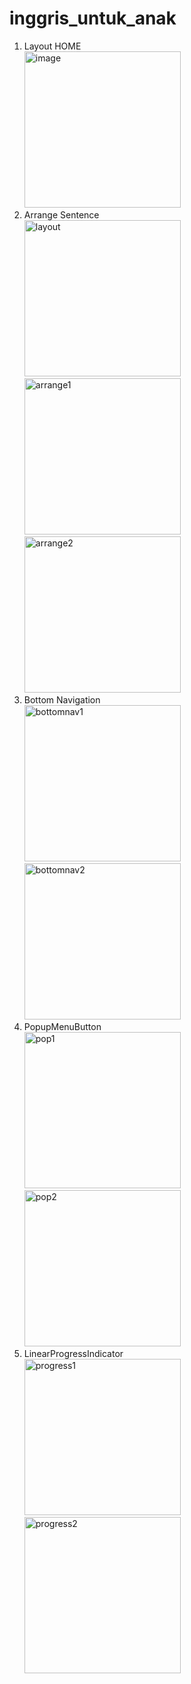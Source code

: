 # inggris_untuk_anak

1. Layout HOME \
   <img width="250" alt="image" src="https://github.com/calvin0s/FE_project/assets/174256755/f73c8644-443b-48dc-b087-37adc7f377dd">
2. Arrange Sentence \
   <img width="250" alt="layout" src="https://github.com/calvin0s/FE_project/assets/174256755/7414331d-cd64-4a87-88a8-7a7f05141a6b">
   <img width="250" alt="arrange1" src="https://github.com/calvin0s/FE_project/assets/174256755/7aa6b63e-84d5-4f6a-a2ca-9bc9ccafd5dd">
   <img width="250" alt="arrange2" src="https://github.com/calvin0s/FE_project/assets/174256755/c4e7be0b-8a30-4784-9a50-19a28c108a1f">
3. Bottom Navigation \
   <img width="250" alt="bottomnav1" src="https://github.com/calvin0s/FE_project/assets/174256755/c6fcb8a7-18fb-427b-9181-a54db9cdfb5b">
   <img width="250" alt="bottomnav2" src="https://github.com/calvin0s/FE_project/assets/174256755/766f0665-58a0-4dd0-ae86-6f36e3669729">
4. PopupMenuButton \
   <img width="250" alt="pop1" src="https://github.com/calvin0s/FE_project/assets/174256755/4c30bdc4-d075-4793-96fe-9b9bd728077c">
   <img width="250" alt="pop2" src="https://github.com/calvin0s/FE_project/assets/174256755/d648e9d0-6df5-4979-97f9-f86663a4ce77">
5. LinearProgressIndicator \
   <img width="250" alt="progress1" src="https://github.com/calvin0s/FE_project/assets/174256755/236c7a90-96c2-4a17-a7b9-99b4abae993a">
   <img width="250" alt="progress2" src="https://github.com/calvin0s/FE_project/assets/174256755/115f4aad-ae42-4ccd-86dc-7da65da8fade">





